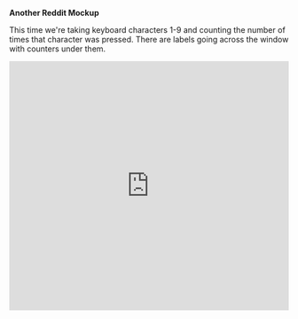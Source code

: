 **Another Reddit Mockup**

This time we're taking keyboard characters 1-9 and counting the number of times that character was pressed.  There are labels going across the window with counters under them.


<iframe src='https://trinket.io/embed/pygame/ec6bf39d05?start=result' width='100%' height='450' frameborder='0' marginwidth='0' marginheight='0' allowfullscreen></iframe>
